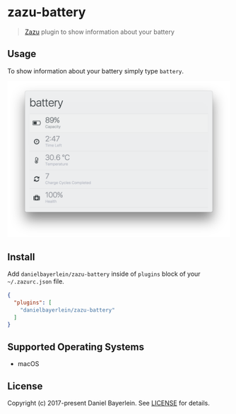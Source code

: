 # zazu-battery

> [Zazu](https://github.com/tinytacoteam/zazu) plugin to show information about your battery

## Usage

To show information about your battery simply type `battery`.

![screenshot](./screenshot.png)

## Install

Add `danielbayerlein/zazu-battery` inside of `plugins` block of your `~/.zazurc.json` file.

```json
{
  "plugins": [
    "danielbayerlein/zazu-battery"
  ]
}
```

## Supported Operating Systems

* macOS

## License

Copyright (c) 2017-present Daniel Bayerlein. See [LICENSE](./LICENSE.md) for details.
